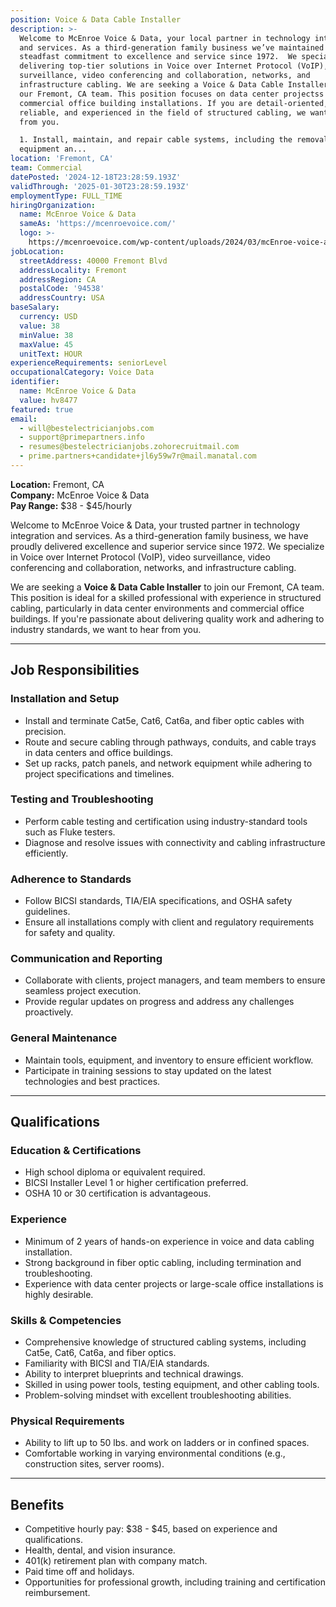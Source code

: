 ```yaml
---
position: Voice & Data Cable Installer
description: >-
  Welcome to McEnroe Voice & Data, your local partner in technology integration
  and services. As a third-generation family business we’ve maintained a
  steadfast commitment to excellence and service since 1972.  We specialize in
  delivering top-tier solutions in Voice over Internet Protocol (VoIP), video
  surveillance, video conferencing and collaboration, networks, and
  infrastructure cabling. We are seeking a Voice & Data Cable Installer to join
  our Fremont, CA team. This position focuses on data center projectss and
  commercial office building installations. If you are detail-oriented,
  reliable, and experienced in the field of structured cabling, we want to hear
  from you.

  1. Install, maintain, and repair cable systems, including the removal of old
  equipment an...
location: 'Fremont, CA'
team: Commercial
datePosted: '2024-12-18T23:28:59.193Z'
validThrough: '2025-01-30T23:28:59.193Z'
employmentType: FULL_TIME
hiringOrganization:
  name: McEnroe Voice & Data
  sameAs: 'https://mcenroevoice.com/'
  logo: >-
    https://mcenroevoice.com/wp-content/uploads/2024/03/mcEnroe-voice-and-data-logo.png
jobLocation:
  streetAddress: 40000 Fremont Blvd
  addressLocality: Fremont
  addressRegion: CA
  postalCode: '94538'
  addressCountry: USA
baseSalary:
  currency: USD
  value: 38
  minValue: 38
  maxValue: 45
  unitText: HOUR
experienceRequirements: seniorLevel
occupationalCategory: Voice Data
identifier:
  name: McEnroe Voice & Data
  value: hv8477
featured: true
email:
  - will@bestelectricianjobs.com
  - support@primepartners.info
  - resumes@bestelectricianjobs.zohorecruitmail.com
  - prime.partners+candidate+jl6y59w7r@mail.manatal.com
---
```


**Location:** Fremont, CA  
**Company:** McEnroe Voice & Data  
**Pay Range:** $38 - $45/hourly  

Welcome to McEnroe Voice & Data, your trusted partner in technology integration and services. As a third-generation family business, we have proudly delivered excellence and superior service since 1972. We specialize in Voice over Internet Protocol (VoIP), video surveillance, video conferencing and collaboration, networks, and infrastructure cabling.  

We are seeking a **Voice & Data Cable Installer** to join our Fremont, CA team. This position is ideal for a skilled professional with experience in structured cabling, particularly in data center environments and commercial office buildings. If you're passionate about delivering quality work and adhering to industry standards, we want to hear from you.  

---

## Job Responsibilities  

### Installation and Setup
- Install and terminate Cat5e, Cat6, Cat6a, and fiber optic cables with precision.  
- Route and secure cabling through pathways, conduits, and cable trays in data centers and office buildings.  
- Set up racks, patch panels, and network equipment while adhering to project specifications and timelines.  

### Testing and Troubleshooting
- Perform cable testing and certification using industry-standard tools such as Fluke testers.  
- Diagnose and resolve issues with connectivity and cabling infrastructure efficiently.  

### Adherence to Standards
- Follow BICSI standards, TIA/EIA specifications, and OSHA safety guidelines.  
- Ensure all installations comply with client and regulatory requirements for safety and quality.  

### Communication and Reporting
- Collaborate with clients, project managers, and team members to ensure seamless project execution.  
- Provide regular updates on progress and address any challenges proactively.  

### General Maintenance
- Maintain tools, equipment, and inventory to ensure efficient workflow.  
- Participate in training sessions to stay updated on the latest technologies and best practices.  

---

## Qualifications  

### Education & Certifications
- High school diploma or equivalent required.  
- BICSI Installer Level 1 or higher certification preferred.  
- OSHA 10 or 30 certification is advantageous.  

### Experience
- Minimum of 2 years of hands-on experience in voice and data cabling installation.  
- Strong background in fiber optic cabling, including termination and troubleshooting.  
- Experience with data center projects or large-scale office installations is highly desirable.  

### Skills & Competencies
- Comprehensive knowledge of structured cabling systems, including Cat5e, Cat6, Cat6a, and fiber optics.  
- Familiarity with BICSI and TIA/EIA standards.  
- Ability to interpret blueprints and technical drawings.  
- Skilled in using power tools, testing equipment, and other cabling tools.  
- Problem-solving mindset with excellent troubleshooting abilities.  

### Physical Requirements
- Ability to lift up to 50 lbs. and work on ladders or in confined spaces.  
- Comfortable working in varying environmental conditions (e.g., construction sites, server rooms).  

---

## Benefits  
- Competitive hourly pay: $38 - $45, based on experience and qualifications.  
- Health, dental, and vision insurance.  
- 401(k) retirement plan with company match.  
- Paid time off and holidays.  
- Opportunities for professional growth, including training and certification reimbursement.  
